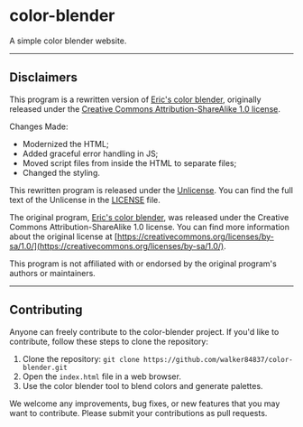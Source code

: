 # color-blender

A simple color blender website.

---

## Disclaimers

This program is a rewritten version of [Eric's color blender](https://meyerweb.com/eric/tools/color-blend), originally released under the [Creative Commons Attribution-ShareAlike 1.0 license](https://creativecommons.org/licenses/by-sa/1.0/).

Changes Made:

- Modernized the HTML;
- Added graceful error handling in JS;
- Moved script files from inside the HTML to separate files;
- Changed the styling.

This rewritten program is released under the [Unlicense](LICENSE). You can find the full text of the Unlicense in the [LICENSE](LICENSE) file.

The original program, [Eric's color blender](https://meyerweb.com/eric/tools/color-blend), was released under the Creative Commons Attribution-ShareAlike 1.0 license. You can find more information about the original license at [https://creativecommons.org/licenses/by-sa/1.0/](https://creativecommons.org/licenses/by-sa/1.0/).

This program is not affiliated with or endorsed by the original program's authors or maintainers.

---

## Contributing

Anyone can freely contribute to the color-blender project. If you'd like to contribute, follow these steps to clone the repository:

1. Clone the repository: `git clone https://github.com/walker84837/color-blender.git`
2. Open the `index.html` file in a web browser.
3. Use the color blender tool to blend colors and generate palettes.

We welcome any improvements, bug fixes, or new features that you may want to contribute. Please submit your contributions as pull requests.
